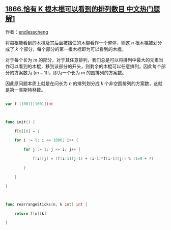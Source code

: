 ## [1866.恰有 K 根木棍可以看到的排列数目 中文热门题解1](https://leetcode.cn/problems/number-of-ways-to-rearrange-sticks-with-k-sticks-visible/solutions/100000/zhuan-huan-cheng-di-yi-lei-si-te-lin-shu-2y1k)

作者：[endlesscheng](https://leetcode.cn/u/endlesscheng)

将每根能看到的木棍及其后面被挡住的木棍看作一个整体，则这 $n$ 根木棍被划分成了 $k$ 个部分，每个部分的第一根木棍即为可以看到的木棍。

对于每个长为 $m$ 的部分，对于其任意排列，我们总是可以将排列中最大的元素当作可以看到的木棍，移到该部分的开头，则剩余的木棍可以任意排列，因此每个部分的方案数为 $(m-1)!$，即为一个长为 $m$ 的圆排列的方案数。

因此原问题本质上就是在问长为 $n$ 的排列划分成 $k$ 个非空圆排列的方案数，这就是第一类斯特林数。

```go
var f [1001][1001]int

func init() {
	f[0][0] = 1
	for i := 1; i <= 1000; i++ {
		for j := 1; j <= i; j++ {
			f[i][j] = (f[i-1][j-1] + (i-1)*f[i-1][j]) % (1e9 + 7)
		}
	}
}

func rearrangeSticks(n, k int) int {
	return f[n][k]
}
```
